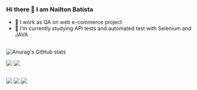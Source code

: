 ### Hi there 👋 I am Nailton Batista
- 🔭 I work as QA on web e-commerce project
- 🌱 I’m currently studying API tests and automated test with Selenium and JAVA
##
![Anurag's GitHub stats](https://github-readme-stats.vercel.app/api?username=nbatista13&theme=midnight-purple&show_icons=true)

<div> 
  <a href = "mailto:nailton.oliveira01@gmail.com"><img src="https://img.shields.io/badge/Gmail-D14836?style=for-the-badge&logo=gmail&logoColor=white" target="_blank"></a>
  <a href="https://www.linkedin.com/in/nailton-batista-6089a7101/" target="_blank"><img src="https://img.shields.io/badge/-LinkedIn-%230077B5?style=for-the-badge&logo=linkedin&logoColor=white" target="_blank"></a> 
  
</div>

##
<div> 
  <img src="https://img.shields.io/badge/Java-ED8B00?style=for-the-badge&logo=java&logoColor=white"></a>
  <img src="https://img.shields.io/badge/GIT-E44C30?style=for-the-badge&logo=git&logoColor=white"></a>
  <img src="https://img.shields.io/badge/Jira-0052CC?style=for-the-badge&logo=Jira&logoColor=white"></a>
    
</div>

##

